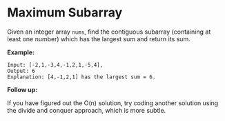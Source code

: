 # Maximum Subarray

Given an integer array `nums`, find the contiguous subarray (containing at least one number) which has the largest sum and return its sum.

__Example:__

```
Input: [-2,1,-3,4,-1,2,1,-5,4],
Output: 6
Explanation: [4,-1,2,1] has the largest sum = 6.
```

__Follow up:__

If you have figured out the O(n) solution, try coding another solution using the divide and conquer approach, which is more subtle.